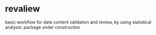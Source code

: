 # revaliew
basic workflow for data content validation and review, by using statistical analysis: package under construction
